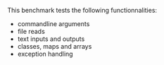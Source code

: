 This benchmark tests the following functionnalities:
* commandline arguments
* file reads
* text inputs and outputs
* classes, maps and arrays
* exception handling